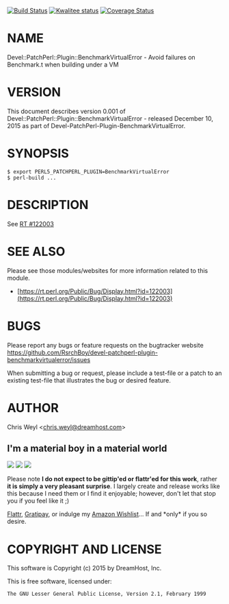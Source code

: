 [![Build Status](https://travis-ci.org/RsrchBoy/devel-patchperl-plugin-benchmarkvirtualerror.svg?branch=master)](https://travis-ci.org/RsrchBoy/devel-patchperl-plugin-benchmarkvirtualerror)
[![Kwalitee status](http://cpants.cpanauthors.org/dist/Devel-PatchPerl-Plugin-BenchmarkVirtualError.png)](http://cpants.charsbar.org/dist/overview/Devel-PatchPerl-Plugin-BenchmarkVirtualError)
[![Coverage Status](https://coveralls.io/repos/RsrchBoy/devel-patchperl-plugin-benchmarkvirtualerror/badge.png?branch=master)](https://coveralls.io/r/RsrchBoy/devel-patchperl-plugin-benchmarkvirtualerror?branch=master)

# NAME

Devel::PatchPerl::Plugin::BenchmarkVirtualError - Avoid failures on Benchmark.t when building under a VM

# VERSION

This document describes version 0.001 of Devel::PatchPerl::Plugin::BenchmarkVirtualError - released December 10, 2015 as part of Devel-PatchPerl-Plugin-BenchmarkVirtualError.

# SYNOPSIS

    $ export PERL5_PATCHPERL_PLUGIN=BenchmarkVirtualError
    $ perl-build ...

# DESCRIPTION

See [RT #122003](https://rt.perl.org/Public/Bug/Display.html?id=122003)

# SEE ALSO

Please see those modules/websites for more information related to this module.

- [https://rt.perl.org/Public/Bug/Display.html?id=122003](https://rt.perl.org/Public/Bug/Display.html?id=122003)

# BUGS

Please report any bugs or feature requests on the bugtracker website
https://github.com/RsrchBoy/devel-patchperl-plugin-benchmarkvirtualerror/issues

When submitting a bug or request, please include a test-file or a
patch to an existing test-file that illustrates the bug or desired
feature.

# AUTHOR

Chris Weyl &lt;chris.weyl@dreamhost.com>

## I'm a material boy in a material world

<div>
    <a href="https://gratipay.com/RsrchBoy/"><img src="http://img.shields.io/gratipay/RsrchBoy.svg" /></a>
    <a href="http://bit.ly/rsrchboys-wishlist"><img src="http://wps.io/wp-content/uploads/2014/05/amazon_wishlist.resized.png" /></a>
    <a href="https://flattr.com/submit/auto?user_id=RsrchBoy&url=https%3A%2F%2Fgithub.com%2FRsrchBoy%2Fdevel-patchperl-plugin-benchmarkvirtualerror&title=RsrchBoy's%20CPAN%20Devel-PatchPerl-Plugin-BenchmarkVirtualError&tags=%22RsrchBoy's%20Devel-PatchPerl-Plugin-BenchmarkVirtualError%20in%20the%20CPAN%22"><img src="http://api.flattr.com/button/flattr-badge-large.png" /></a>
</div>

Please note **I do not expect to be gittip'ed or flattr'ed for this work**,
rather **it is simply a very pleasant surprise**. I largely create and release
works like this because I need them or I find it enjoyable; however, don't let
that stop you if you feel like it ;)

[Flattr](https://flattr.com/submit/auto?user_id=RsrchBoy&url=https%3A%2F%2Fgithub.com%2FRsrchBoy%2Fdevel-patchperl-plugin-benchmarkvirtualerror&title=RsrchBoy&#x27;s%20CPAN%20Devel-PatchPerl-Plugin-BenchmarkVirtualError&tags=%22RsrchBoy&#x27;s%20Devel-PatchPerl-Plugin-BenchmarkVirtualError%20in%20the%20CPAN%22),
[Gratipay](https://gratipay.com/RsrchBoy/), or indulge my
[Amazon Wishlist](http://bit.ly/rsrchboys-wishlist)...  If and \*only\* if you so desire.

# COPYRIGHT AND LICENSE

This software is Copyright (c) 2015 by DreamHost, Inc.

This is free software, licensed under:

    The GNU Lesser General Public License, Version 2.1, February 1999
